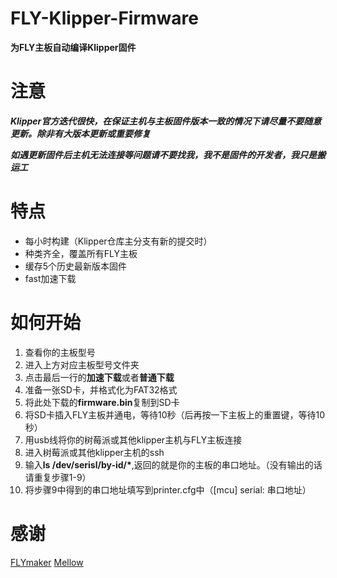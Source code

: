 # FLY-Klipper-Firmware
**为FLY主板自动编译Klipper固件**
# 注意
***Klipper官方迭代很快，在保证主机与主板固件版本一致的情况下请尽量不要随意更新。除非有大版本更新或重要修复***

***如遇更新固件后主机无法连接等问题请不要找我，我不是固件的开发者，我只是搬运工***


# 特点
* 每小时构建（Klipper仓库主分支有新的提交时）
* 种类齐全，覆盖所有FLY主板
* 缓存5个历史最新版本固件
* fast加速下载

# 如何开始
1. 查看你的主板型号
2. 进入上方对应主板型号文件夹
3. 点击最后一行的**加速下载**或者**普通下载**
4. 准备一张SD卡，并格式化为FAT32格式
5. 将此处下载的**firmware.bin**复制到SD卡
6. 将SD卡插入FLY主板并通电，等待10秒（后再按一下主板上的重置键，等待10秒）
7. 用usb线将你的树莓派或其他klipper主机与FLY主板连接
8. 进入树莓派或其他klipper主机的ssh
9. 输入**ls /dev/serisl/by-id/\***,返回的就是你的主板的串口地址。（没有输出的话请重复步骤1-9）
10. 将步骤9中得到的串口地址填写到printer.cfg中（[mcu] serial: 串口地址）

# 感谢
[FLYmaker](https://github.com/FLYmaker/)
[Mellow](https://mellow.aliexpress.com/store/1531088)
